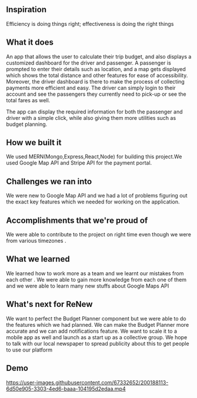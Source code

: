 ## Inspiration

Efficiency is doing things right; effectiveness is doing the right things

## What it does
An app that allows the user to calculate their trip budget, and also displays a customized dashboard for the driver and passenger. A passenger is prompted to enter their details such as location, and a map gets displayed which shows the total distance and other features for ease of accessibility. Moreover, the driver dashboard is there to make the process of collecting payments more efficient and easy. The driver can simply login to their account and see the passengers they currently need to pick-up or see the total fares as well.

The app can display the required information for both the passenger and driver with a simple click, while also giving them more utilities such as budget planning. 

## How we built it
We used MERN(Mongo,Express,React,Node) for building this project.We used Google Map API and Stripe API for the payment  portal. 

## Challenges we ran into
We were new to Google Map API and we had a lot of problems figuring out the exact key features which we needed for working on the application. 

## Accomplishments that we're proud of
We were able to contribute to the project on right time even though we were from various timezones .

## What we learned
We learned how to work more as a team and we learnt our mistakes from each other . We were able to gain more knowledge from each one of them and we were able to learn many new stuffs about Google Maps API

## What's next for ReNew
We want to perfect the Budget Planner component but we were able to do the features which we had planned. We can make the Budget Planner more accurate and we can add notifications feature. We want to scale it to a mobile app as well and launch as a start up as a collective group. We hope to talk with our local newspaper to spread publicity about this to get people to use our platform

## Demo
https://user-images.githubusercontent.com/67332652/200188113-6d50e905-3303-4ed6-baaa-104195d2edaa.mp4

